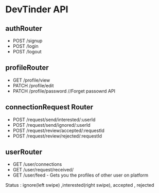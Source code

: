 # DevTinder API

## authRouter

- POST /signup
- POST /login
- POST /logout

## profileRouter

- GET /profile/view
- PATCH /profile/edit
- PATCH /profile/password //Forget passowrd API

## connectionRequest Router

- POST /request/send/interested/:userId
- POST /request/send/ignored/:userId
- POST /request/review/accepted/:requestId
- POST /request/review/rejected/:requestId

## userRouter

- GET /user/connections
- GET /user/request/received/
- GET /user/feed - Gets you the profiles of other user on platform

Status : ignore(left swipe) ,interested(right swipe), accepted , rejected
